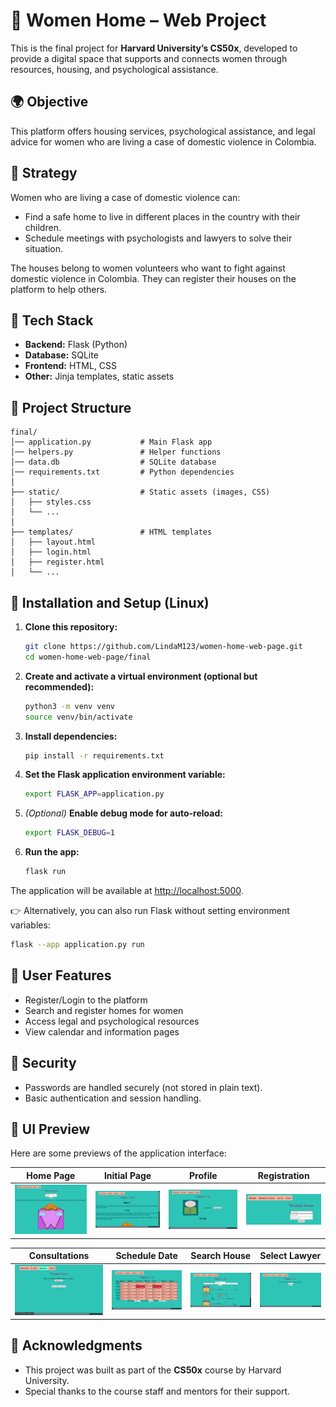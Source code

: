 # 🏡 Women Home – Web Project

This is the final project for **Harvard University’s CS50x**, developed to provide a digital space that supports and connects women through resources, housing, and psychological assistance.

## 🌍 Objective

This platform offers housing services, psychological assistance, and legal advice for women who are living a case of domestic violence in Colombia.

## 🧭 Strategy

Women who are living a case of domestic violence can:
- Find a safe home to live in different places in the country with their children.
- Schedule meetings with psychologists and lawyers to solve their situation.

The houses belong to women volunteers who want to fight against domestic violence in Colombia. They can register their houses on the platform to help others.

## 🧰 Tech Stack

- **Backend:** Flask (Python)
- **Database:** SQLite
- **Frontend:** HTML, CSS
- **Other:** Jinja templates, static assets

## 📁 Project Structure

```
final/
│── application.py           # Main Flask app
│── helpers.py               # Helper functions
│── data.db                  # SQLite database
│── requirements.txt         # Python dependencies
│
├── static/                  # Static assets (images, CSS)
│   ├── styles.css
│   └── ...
│
├── templates/               # HTML templates
│   ├── layout.html
│   ├── login.html
│   ├── register.html
│   └── ...
```

## 🚀 Installation and Setup (Linux)

1. **Clone this repository:**
   ```bash
   git clone https://github.com/LindaM123/women-home-web-page.git
   cd women-home-web-page/final
   ```

2. **Create and activate a virtual environment (optional but recommended):**
   ```bash
   python3 -m venv venv
   source venv/bin/activate
   ```

3. **Install dependencies:**
   ```bash
   pip install -r requirements.txt
   ```

4. **Set the Flask application environment variable:**
   ```bash
   export FLASK_APP=application.py
   ```

5. *(Optional)* **Enable debug mode for auto-reload:**
   ```bash
   export FLASK_DEBUG=1
   ```

6. **Run the app:**
   ```bash
   flask run
   ```

The application will be available at [http://localhost:5000](http://localhost:5000).

👉 Alternatively, you can also run Flask without setting environment variables:

```bash
flask --app application.py run
```

## 👤 User Features

- Register/Login to the platform  
- Search and register homes for women  
- Access legal and psychological resources  
- View calendar and information pages  

## 🔐 Security

- Passwords are handled securely (not stored in plain text).  
- Basic authentication and session handling.

## 📸 UI Preview

Here are some previews of the application interface:

| Home Page | Initial Page | Profile | Registration |
|-----------|--------------|---------|--------------|
| ![Home Page](./pictures/home_page.png) | ![Initial Page](./pictures/initial_page.png) | ![Profile](./pictures/profile.png) | ![Registration](./pictures/registration.png) |

| Consultations | Schedule Date | Search House | Select Lawyer |
|---------------|---------------|--------------|---------------|
| ![Consultations](./pictures/consultations.png) | ![Schedule Date](./pictures/schedule_date.png) | ![Search House](./pictures/search_house.png) | ![Select Lawyer](./pictures/select_lawyer.png) |

## 📝 Acknowledgments

- This project was built as part of the **CS50x** course by Harvard University.  
- Special thanks to the course staff and mentors for their support.
